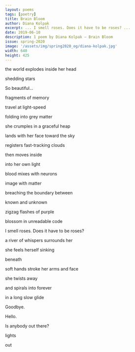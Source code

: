 ```yaml
---
layout: poems
tags: [poetry]
title: Brain Bloom
author: Diana Kolpak
excerpt: ... I smell roses. Does it have to be roses? ...
date: 2019-06-10
description: 1 poem by Diana Kolpak – Brain Bloom
issue: spring-2020
image: '/assets/img/spring2020_og/diana-kolpak.jpg'
width: 640
height: 425
---
```


<div class="stanza">
<p class="poemline">the world explodes inside her head</p>
<p class="poemline">shedding stars</p>
<p class="reidel-open">So beautiful...</p>
<p class="poemline">fragments of memory</p>
<p class="poemline">travel at light-speed</p>
<p class="poemline">folding into grey matter</p>
<p class="poemline">she crumples in a graceful heap</p>
<p class="poemline">lands with her face toward the sky</p>
<p class="poemline">registers fast-tracking clouds</p>
<p class="poemline">then moves inside</p>
<p class="poemline">into her own light</p>
<p class="poemline">blood mixes with neurons</p>
<p class="poemline">image with matter</p>
<p class="poemline">breaching the boundary between</p>
<p class="poemline">known and unknown</p>
<p class="poemline">zigzag flashes of purple</p>
<p class="poemline">blossom in unreadable code</p>
<p class="reidel-open">I smell roses. Does it have to be roses?</p>
<p class="poemline">a river of whispers surrounds her</p>
<p class="poemline">she feels herself sinking</p>
<p class="poemline">beneath</p>
<p class="poemline">soft hands stroke her arms and face</p>
<p class="poemline">she twists away</p>
<p class="poemline">and spirals into forever</p>
<p class="poemline">in a long slow glide</p>
<p class="reidel-open">Goodbye.</p>
<p class="reidel-open">Hello.</p>
<p class="reidel-open">Is anybody out there?</p>
<p class="poemline">lights</p>
<p class="poemline">out</p>
</div>
